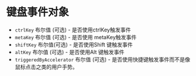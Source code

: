 # 键盘事件对象

* `ctrlKey` 布尔值 (可选) - 是否使用ctrlKey触发事件
* `metaKey` 布尔值 (可选) - 是否使用 metaKey触发事件
* `shiftKey` 布尔值(可选) - 是否使用Shift 键触发事件
* `altKey` 布尔值 (可选) - 是否使用Alt 键触发事件
* `triggeredByAccelerator` 布尔值 (可选) - 是否使用快捷键触发事件而不是像鼠标点击之类的用户手势。
